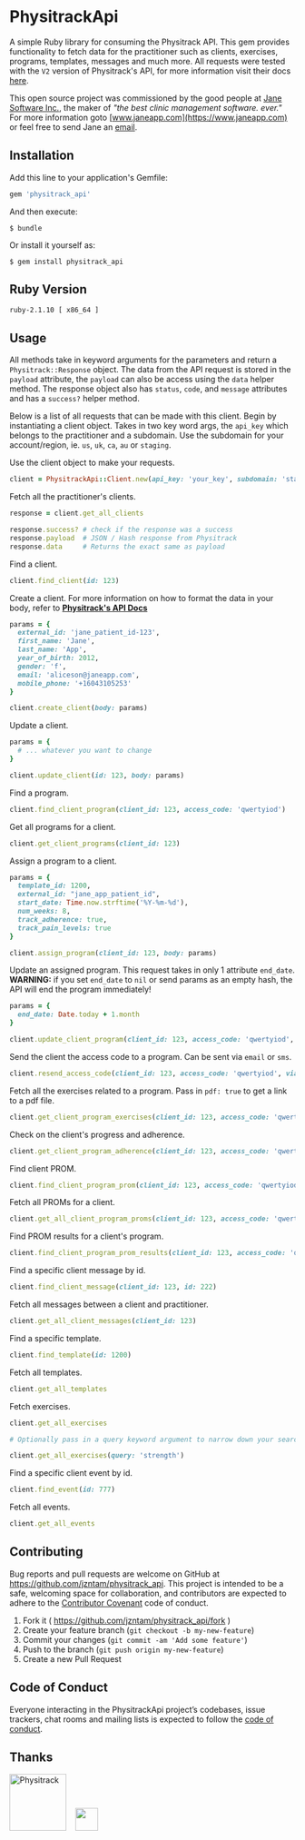 # PhysitrackApi

A simple Ruby library for consuming the Physitrack API. This gem provides functionality to fetch data for the practitioner such as clients, exercises, programs, templates, messages and much more. All requests were tested with the `V2` version of Physitrack's API, for more information visit their docs [here](https://staging.physitrack.com/api/v2/apidocs#/clients/get_clients).

This open source project was commissioned by the good people at [Jane Software Inc.](https://www.janeapp.com), the maker of _"the best clinic management software. ever."_ For more information goto [www.janeapp.com](https://www.janeapp.com) or feel free to send Jane an [email](mailto:seejanerun@janeapp.com).


## Installation

Add this line to your application's Gemfile:

```ruby
gem 'physitrack_api'
```

And then execute:
```shell
$ bundle
```

Or install it yourself as:
```shell
$ gem install physitrack_api
```

## Ruby Version
`ruby-2.1.10 [ x86_64 ]`


## Usage

All methods take in keyword arguments for the parameters and return a `Physitrack::Response` object. The data from the API request is stored in the `payload` attribute, the `payload` can also be access using the `data` helper method. The response object also has `status`, `code`, and `message` attributes and has a `success?` helper method.

Below is a list of all requests that can be made with this client. Begin by instantiating a client object. Takes in two key word args, the `api_key` which belongs to the practitioner and a subdomain. Use the subdomain for your account/region, ie. `us`, `uk`, `ca`, `au` or `staging`.

Use the client object to make your requests.
```ruby
client = PhysitrackApi::Client.new(api_key: 'your_key', subdomain: 'staging')
```

Fetch all the practitioner's clients.
```ruby
response = client.get_all_clients

response.success? # check if the response was a success
response.payload  # JSON / Hash response from Physitrack
response.data     # Returns the exact same as payload
```

Find a client.
```ruby
client.find_client(id: 123)
```

Create a client. For more information on how to format the data in your body, refer to **[Physitrack's API Docs](https://staging.physitrack.com/api/v2/apidocs#/clients/get_clients)**
```ruby
params = {
  external_id: 'jane_patient_id-123',
  first_name: 'Jane',
  last_name: 'App',
  year_of_birth: 2012,
  gender: 'f',
  email: 'aliceson@janeapp.com',
  mobile_phone: '+16043105253'
}

client.create_client(body: params)
```

Update a client.
```ruby
params = {
  # ... whatever you want to change
}

client.update_client(id: 123, body: params)
```

Find a program.
```ruby
client.find_client_program(client_id: 123, access_code: 'qwertyiod')
```

Get all programs for a client.
```ruby
client.get_client_programs(client_id: 123)
```

Assign a program to a client.
```ruby
params = {
  template_id: 1200,
  external_id: "jane_app_patient_id",
  start_date: Time.now.strftime('%Y-%m-%d'),
  num_weeks: 8,
  track_adherence: true,
  track_pain_levels: true
}

client.assign_program(client_id: 123, body: params)
```

Update an assigned program. This request takes in only 1 attribute `end_date`. **WARNING:** if you set `end_date` to `nil` or send params as an empty hash, the API will end the program immediately!
```ruby
params = {
  end_date: Date.today + 1.month
}

client.update_client_program(client_id: 123, access_code: 'qwertyiod', body: params)
```

Send the client the access code to a program. Can be sent via `email` or `sms`.
```ruby
client.resend_access_code(client_id: 123, access_code: 'qwertyiod', via: 'email')
```

Fetch all the exercises related to a program. Pass in `pdf: true` to get a link to a pdf file.
```ruby
client.get_client_program_exercises(client_id: 123, access_code: 'qwertyiod', pdf: false)
```

Check on the client's progress and adherence.
```ruby
client.get_client_program_adherence(client_id: 123, access_code: 'qwertyiod')
```

Find client PROM.
```ruby
client.find_client_program_prom(client_id: 123, access_code: 'qwertyiod', id: 987)
```

Fetch all PROMs for a client.
```ruby
client.get_all_client_program_proms(client_id: 123, access_code: 'qwertyiod')
```

Find PROM results for a client's program.
```ruby
client.find_client_program_prom_results(client_id: 123, access_code: 'qwertyiod', id: 987)
```

Find a specific client message by id.
```ruby
client.find_client_message(client_id: 123, id: 222)
```

Fetch all messages between a client and practitioner.
```ruby
client.get_all_client_messages(client_id: 123)
```

Find a specific template.
```ruby
client.find_template(id: 1200)
```

Fetch all templates.
```ruby
client.get_all_templates
```

Fetch exercises.
```ruby
client.get_all_exercises

# Optionally pass in a query keyword argument to narrow down your search

client.get_all_exercises(query: 'strength')
```

Find a specific client event by id.
```ruby
client.find_event(id: 777)
```

Fetch all events.
```ruby
client.get_all_events
```


## Contributing

Bug reports and pull requests are welcome on GitHub at https://github.com/jzntam/physitrack_api. This project is intended to be a safe, welcoming space for collaboration, and contributors are expected to adhere to the [Contributor Covenant](http://contributor-covenant.org) code of conduct.

1. Fork it ( https://github.com/jzntam/physitrack_api/fork )
2. Create your feature branch (`git checkout -b my-new-feature`)
3. Commit your changes (`git commit -am 'Add some feature'`)
4. Push to the branch (`git push origin my-new-feature`)
5. Create a new Pull Request


## Code of Conduct

Everyone interacting in the PhysitrackApi project’s codebases, issue trackers, chat rooms and mailing lists is expected to follow the [code of conduct](https://github.com/jzntam/physitrack_api/blob/master/CODE_OF_CONDUCT.md).


## Thanks
<img src="https://uploads-ssl.webflow.com/564c698e77bcae4a222a98f2/569370585110149410401703_physiapp_logo.png" width="100" alt='Physitrack'/> &nbsp; &nbsp;<img src="https://www.janeapp.com/assets/jane-header-logo@2x-2c0b48359f53a8025428ae7551a38257.png" height="40" />
